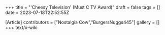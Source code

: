 +++
title = "'Cheesy Television' (Must C TV Award)"
draft = false
tags = []
date = 2023-07-18T22:52:55Z

[Article]
contributors = ["Nostalgia Cow","BurgersNuggs445"]
gallery = []
+++
text/x-wiki